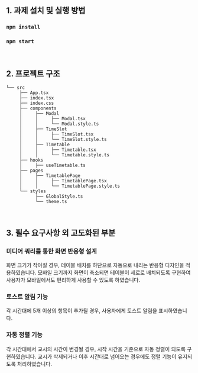 ## 1. 과제 설치 및 실행 방법

### `npm install`

### `npm start`

<br/>

## 2. 프로젝트 구조

```
└── src
     ├── App.tsx
     ├── index.tsx
     ├── index.css
     ├── components
     │     ├── Modal
     │     │     ├── Modal.tsx
     │     │     └── Modal.style.ts
     │     ├── TimeSlot
     │     │     ├── TimeSlot.tsx
     │     │     └── TimeSlot.style.ts
     │     ├── Timetable
     │     │     ├── Timetable.tsx
     │     │     └── Timetable.style.ts
     ├── hooks
     │     ├── useTimetable.ts
     ├── pages
     │     ├── TimetablePage
     │     │     ├── TimetablePage.tsx
     │     │     └── TimetablePage.style.ts
     └── styles
           ├── GlobalStyle.ts
           └── theme.ts
```

<br/>

## 3. 필수 요구사항 외 고도화된 부분

### 미디어 쿼리를 통한 화면 반응형 설계

화면 크기가 작아질 경우, 테이블 배치를 하단으로 자동으로 내리는 반응형 디자인을 적용하였습니다.
모바일 크기까지 화면이 축소되면 테이블이 세로로 배치되도록 구현하여 사용자가 모바일에서도 편리하게 사용할 수 있도록 하였습니다.
<br/>

### 토스트 알림 기능

각 시간대에 5개 이상의 항목이 추가될 경우, 사용자에게 토스트 알림을 표시하였습니다.
<br/>

### 자동 정렬 기능

각 시간대에서 교시의 시간이 변경될 경우, 시작 시간을 기준으로 자동 정렬이 되도록 구현하였습니다.
교시가 삭제되거나 이후 시간대로 넘어오는 경우에도 정렬 기능이 유지되도록 처리하였습니다.
